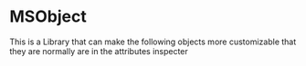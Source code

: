 # MSObject
This is a Library that can make the following objects more customizable that they are normally are in the attributes inspecter
